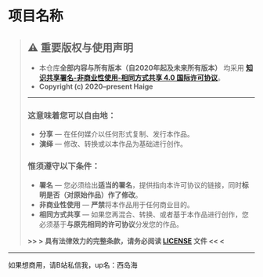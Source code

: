 # 项目名称

> ## ⚠️ 重要版权与使用声明
>
> - 本仓库**全部内容与所有版本（自2020年起及未来所有版本）** 均采用 **[知识共享署名-非商业性使用-相同方式共享 4.0 国际许可协议](LICENSE)**。
> - **Copyright (c) 2020–present Haige**
>
> ---
>
> ### 这意味着您可以自由地：
> - **分享** — 在任何媒介以任何形式复制、发行本作品。
> - **演绎** — 修改、转换或以本作品为基础进行创作。
>
> ### 惟须遵守以下条件：
> - **署名** — 您必须给出**适当的署名**，提供指向本许可协议的链接，同时**标明是否（对原始作品）作了修改**。
> - **非商业性使用** — **严禁**将本作品用于任何商业目的。
> - **相同方式共享** — 如果您再混合、转换、或者基于本作品进行创作，您必须基于**与原先相同的许可协议**分发您的作品。
>
> **>> > 具有法律效力的完整条款，请务必阅读 [LICENSE](LICENSE) 文件 << <**

---

如果想商用，请B站私信我，up名：西岛海
